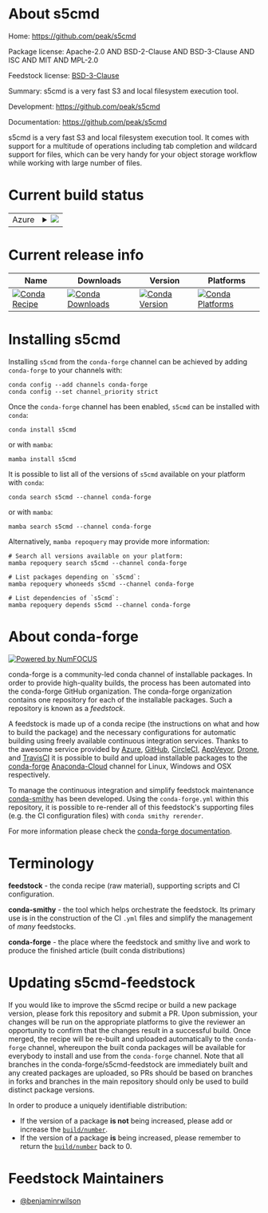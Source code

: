 About s5cmd
===========

Home: https://github.com/peak/s5cmd

Package license: Apache-2.0 AND BSD-2-Clause AND BSD-3-Clause AND ISC AND MIT AND MPL-2.0

Feedstock license: [BSD-3-Clause](https://github.com/conda-forge/s5cmd-feedstock/blob/main/LICENSE.txt)

Summary: s5cmd is a very fast S3 and local filesystem execution tool.

Development: https://github.com/peak/s5cmd

Documentation: https://github.com/peak/s5cmd

s5cmd is a very fast S3 and local filesystem execution tool.
It comes with support for a multitude of operations including tab completion and wildcard support for files,
which can be very handy for your object storage workflow while working with large number of files.


Current build status
====================


<table>
    
  <tr>
    <td>Azure</td>
    <td>
      <details>
        <summary>
          <a href="https://dev.azure.com/conda-forge/feedstock-builds/_build/latest?definitionId=15843&branchName=main">
            <img src="https://dev.azure.com/conda-forge/feedstock-builds/_apis/build/status/s5cmd-feedstock?branchName=main">
          </a>
        </summary>
        <table>
          <thead><tr><th>Variant</th><th>Status</th></tr></thead>
          <tbody><tr>
              <td>linux_64</td>
              <td>
                <a href="https://dev.azure.com/conda-forge/feedstock-builds/_build/latest?definitionId=15843&branchName=main">
                  <img src="https://dev.azure.com/conda-forge/feedstock-builds/_apis/build/status/s5cmd-feedstock?branchName=main&jobName=linux&configuration=linux_64_" alt="variant">
                </a>
              </td>
            </tr><tr>
              <td>osx_64</td>
              <td>
                <a href="https://dev.azure.com/conda-forge/feedstock-builds/_build/latest?definitionId=15843&branchName=main">
                  <img src="https://dev.azure.com/conda-forge/feedstock-builds/_apis/build/status/s5cmd-feedstock?branchName=main&jobName=osx&configuration=osx_64_" alt="variant">
                </a>
              </td>
            </tr><tr>
              <td>win_64</td>
              <td>
                <a href="https://dev.azure.com/conda-forge/feedstock-builds/_build/latest?definitionId=15843&branchName=main">
                  <img src="https://dev.azure.com/conda-forge/feedstock-builds/_apis/build/status/s5cmd-feedstock?branchName=main&jobName=win&configuration=win_64_" alt="variant">
                </a>
              </td>
            </tr>
          </tbody>
        </table>
      </details>
    </td>
  </tr>
</table>

Current release info
====================

| Name | Downloads | Version | Platforms |
| --- | --- | --- | --- |
| [![Conda Recipe](https://img.shields.io/badge/recipe-s5cmd-green.svg)](https://anaconda.org/conda-forge/s5cmd) | [![Conda Downloads](https://img.shields.io/conda/dn/conda-forge/s5cmd.svg)](https://anaconda.org/conda-forge/s5cmd) | [![Conda Version](https://img.shields.io/conda/vn/conda-forge/s5cmd.svg)](https://anaconda.org/conda-forge/s5cmd) | [![Conda Platforms](https://img.shields.io/conda/pn/conda-forge/s5cmd.svg)](https://anaconda.org/conda-forge/s5cmd) |

Installing s5cmd
================

Installing `s5cmd` from the `conda-forge` channel can be achieved by adding `conda-forge` to your channels with:

```
conda config --add channels conda-forge
conda config --set channel_priority strict
```

Once the `conda-forge` channel has been enabled, `s5cmd` can be installed with `conda`:

```
conda install s5cmd
```

or with `mamba`:

```
mamba install s5cmd
```

It is possible to list all of the versions of `s5cmd` available on your platform with `conda`:

```
conda search s5cmd --channel conda-forge
```

or with `mamba`:

```
mamba search s5cmd --channel conda-forge
```

Alternatively, `mamba repoquery` may provide more information:

```
# Search all versions available on your platform:
mamba repoquery search s5cmd --channel conda-forge

# List packages depending on `s5cmd`:
mamba repoquery whoneeds s5cmd --channel conda-forge

# List dependencies of `s5cmd`:
mamba repoquery depends s5cmd --channel conda-forge
```


About conda-forge
=================

[![Powered by
NumFOCUS](https://img.shields.io/badge/powered%20by-NumFOCUS-orange.svg?style=flat&colorA=E1523D&colorB=007D8A)](https://numfocus.org)

conda-forge is a community-led conda channel of installable packages.
In order to provide high-quality builds, the process has been automated into the
conda-forge GitHub organization. The conda-forge organization contains one repository
for each of the installable packages. Such a repository is known as a *feedstock*.

A feedstock is made up of a conda recipe (the instructions on what and how to build
the package) and the necessary configurations for automatic building using freely
available continuous integration services. Thanks to the awesome service provided by
[Azure](https://azure.microsoft.com/en-us/services/devops/), [GitHub](https://github.com/),
[CircleCI](https://circleci.com/), [AppVeyor](https://www.appveyor.com/),
[Drone](https://cloud.drone.io/welcome), and [TravisCI](https://travis-ci.com/)
it is possible to build and upload installable packages to the
[conda-forge](https://anaconda.org/conda-forge) [Anaconda-Cloud](https://anaconda.org/)
channel for Linux, Windows and OSX respectively.

To manage the continuous integration and simplify feedstock maintenance
[conda-smithy](https://github.com/conda-forge/conda-smithy) has been developed.
Using the ``conda-forge.yml`` within this repository, it is possible to re-render all of
this feedstock's supporting files (e.g. the CI configuration files) with ``conda smithy rerender``.

For more information please check the [conda-forge documentation](https://conda-forge.org/docs/).

Terminology
===========

**feedstock** - the conda recipe (raw material), supporting scripts and CI configuration.

**conda-smithy** - the tool which helps orchestrate the feedstock.
                   Its primary use is in the construction of the CI ``.yml`` files
                   and simplify the management of *many* feedstocks.

**conda-forge** - the place where the feedstock and smithy live and work to
                  produce the finished article (built conda distributions)


Updating s5cmd-feedstock
========================

If you would like to improve the s5cmd recipe or build a new
package version, please fork this repository and submit a PR. Upon submission,
your changes will be run on the appropriate platforms to give the reviewer an
opportunity to confirm that the changes result in a successful build. Once
merged, the recipe will be re-built and uploaded automatically to the
`conda-forge` channel, whereupon the built conda packages will be available for
everybody to install and use from the `conda-forge` channel.
Note that all branches in the conda-forge/s5cmd-feedstock are
immediately built and any created packages are uploaded, so PRs should be based
on branches in forks and branches in the main repository should only be used to
build distinct package versions.

In order to produce a uniquely identifiable distribution:
 * If the version of a package **is not** being increased, please add or increase
   the [``build/number``](https://docs.conda.io/projects/conda-build/en/latest/resources/define-metadata.html#build-number-and-string).
 * If the version of a package **is** being increased, please remember to return
   the [``build/number``](https://docs.conda.io/projects/conda-build/en/latest/resources/define-metadata.html#build-number-and-string)
   back to 0.

Feedstock Maintainers
=====================

* [@benjaminrwilson](https://github.com/benjaminrwilson/)

